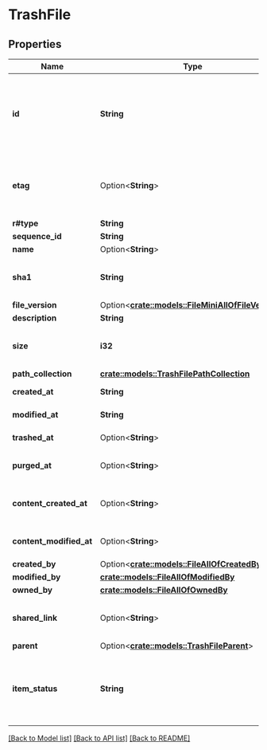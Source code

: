 # TrashFile

## Properties

Name | Type | Description | Notes
------------ | ------------- | ------------- | -------------
**id** | **String** | The unique identifier that represent a file.  The ID for any file can be determined by visiting a file in the web application and copying the ID from the URL. For example, for the URL `https://_*.app.box.com/files/123` the `file_id` is `123`. | 
**etag** | Option<**String**> | The HTTP `etag` of this file. This can be used within some API endpoints in the `If-Match` and `If-None-Match` headers to only perform changes on the file if (no) changes have happened. | [optional]
**r#type** | **String** | `file` | 
**sequence_id** | **String** |  | 
**name** | Option<**String**> | The name of the file | [optional]
**sha1** | **String** | The SHA1 hash of the file. This can be used to compare the contents of a file on Box with a local file. | 
**file_version** | Option<[**crate::models::FileMiniAllOfFileVersion**](File_Mini_allOf_file_version.md)> |  | [optional]
**description** | **String** | The optional description of this file | 
**size** | **i32** | The file size in bytes. Be careful parsing this integer as it can get very large and cause an integer overflow. | 
**path_collection** | [**crate::models::TrashFilePathCollection**](TrashFile_path_collection.md) |  | 
**created_at** | **String** | The date and time when the file was created on Box. | 
**modified_at** | **String** | The date and time when the file was last updated on Box. | 
**trashed_at** | Option<**String**> | The time at which this file was put in the trash. | [optional]
**purged_at** | Option<**String**> | The time at which this file is expected to be purged from the trash. | [optional]
**content_created_at** | Option<**String**> | The date and time at which this file was originally created, which might be before it was uploaded to Box. | [optional]
**content_modified_at** | Option<**String**> | The date and time at which this file was last updated, which might be before it was uploaded to Box. | [optional]
**created_by** | Option<[**crate::models::FileAllOfCreatedBy**](File_allOf_created_by.md)> |  | [optional]
**modified_by** | [**crate::models::FileAllOfModifiedBy**](File_allOf_modified_by.md) |  | 
**owned_by** | [**crate::models::FileAllOfOwnedBy**](File_allOf_owned_by.md) |  | 
**shared_link** | Option<**String**> | The shared link for this file. This will be `null` if a file has been trashed, since the link will no longer be active. | [optional]
**parent** | Option<[**crate::models::TrashFileParent**](TrashFile_parent.md)> |  | [optional]
**item_status** | **String** | Defines if this item has been deleted or not.  * `active` when the item has is not in the trash * `trashed` when the item has been moved to the trash but not deleted * `deleted` when the item has been permanently deleted. | 

[[Back to Model list]](../README.md#documentation-for-models) [[Back to API list]](../README.md#documentation-for-api-endpoints) [[Back to README]](../README.md)


